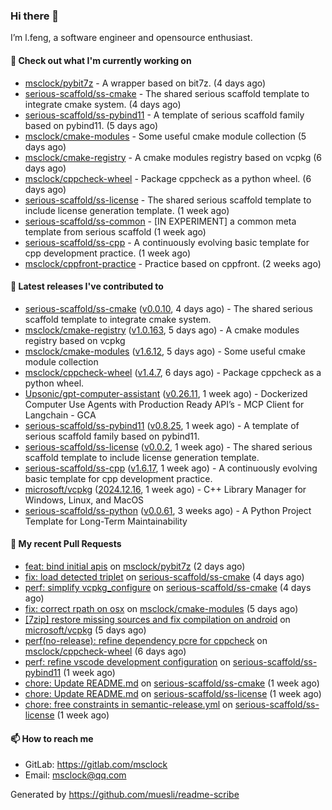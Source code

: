 ### Hi there 👋

I’m l.feng, a software engineer and opensource enthusiast.

#### 👷 Check out what I'm currently working on

- [msclock/pybit7z](https://github.com/msclock/pybit7z) - A wrapper based on bit7z. (4 days ago)
- [serious-scaffold/ss-cmake](https://github.com/serious-scaffold/ss-cmake) - The shared serious scaffold template to integrate cmake system. (4 days ago)
- [serious-scaffold/ss-pybind11](https://github.com/serious-scaffold/ss-pybind11) - A template of serious scaffold family based on pybind11. (5 days ago)
- [msclock/cmake-modules](https://github.com/msclock/cmake-modules) - Some useful cmake module collection (5 days ago)
- [msclock/cmake-registry](https://github.com/msclock/cmake-registry) - A cmake modules registry based on vcpkg (6 days ago)
- [msclock/cppcheck-wheel](https://github.com/msclock/cppcheck-wheel) - Package cppcheck as a python wheel. (6 days ago)
- [serious-scaffold/ss-license](https://github.com/serious-scaffold/ss-license) - The shared serious scaffold template to include license generation template. (1 week ago)
- [serious-scaffold/ss-common](https://github.com/serious-scaffold/ss-common) - [IN EXPERIMENT] a common meta template from serious scaffold (1 week ago)
- [serious-scaffold/ss-cpp](https://github.com/serious-scaffold/ss-cpp) - A continuously evolving basic template for cpp development practice. (1 week ago)
- [msclock/cppfront-practice](https://github.com/msclock/cppfront-practice) - Practice based on cppfront. (2 weeks ago)

#### 🔭 Latest releases I've contributed to

- [serious-scaffold/ss-cmake](https://github.com/serious-scaffold/ss-cmake) ([v0.0.10](https://github.com/serious-scaffold/ss-cmake/releases/tag/v0.0.10), 4 days ago) - The shared serious scaffold template to integrate cmake system.
- [msclock/cmake-registry](https://github.com/msclock/cmake-registry) ([v1.0.163](https://github.com/msclock/cmake-registry/releases/tag/v1.0.163), 5 days ago) - A cmake modules registry based on vcpkg
- [msclock/cmake-modules](https://github.com/msclock/cmake-modules) ([v1.6.12](https://github.com/msclock/cmake-modules/releases/tag/v1.6.12), 5 days ago) - Some useful cmake module collection
- [msclock/cppcheck-wheel](https://github.com/msclock/cppcheck-wheel) ([v1.4.7](https://github.com/msclock/cppcheck-wheel/releases/tag/v1.4.7), 6 days ago) - Package cppcheck as a python wheel.
- [Upsonic/gpt-computer-assistant](https://github.com/Upsonic/gpt-computer-assistant) ([v0.26.11](https://github.com/Upsonic/gpt-computer-assistant/releases/tag/v0.26.11), 1 week ago) - Dockerized Computer Use Agents with Production Ready API’s - MCP Client for Langchain - GCA
- [serious-scaffold/ss-pybind11](https://github.com/serious-scaffold/ss-pybind11) ([v0.8.25](https://github.com/serious-scaffold/ss-pybind11/releases/tag/v0.8.25), 1 week ago) - A template of serious scaffold family based on pybind11.
- [serious-scaffold/ss-license](https://github.com/serious-scaffold/ss-license) ([v0.0.2](https://github.com/serious-scaffold/ss-license/releases/tag/v0.0.2), 1 week ago) - The shared serious scaffold template to include license generation template.
- [serious-scaffold/ss-cpp](https://github.com/serious-scaffold/ss-cpp) ([v1.6.17](https://github.com/serious-scaffold/ss-cpp/releases/tag/v1.6.17), 1 week ago) - A continuously evolving basic template for cpp development practice.
- [microsoft/vcpkg](https://github.com/microsoft/vcpkg) ([2024.12.16](https://github.com/microsoft/vcpkg/releases/tag/2024.12.16), 1 week ago) - C&#43;&#43; Library Manager for Windows, Linux, and MacOS
- [serious-scaffold/ss-python](https://github.com/serious-scaffold/ss-python) ([v0.0.61](https://github.com/serious-scaffold/ss-python/releases/tag/v0.0.61), 3 weeks ago) - A Python Project Template for Long-Term Maintainability

#### 🔨 My recent Pull Requests

- [feat: bind initial apis](https://github.com/msclock/pybit7z/pull/1) on [msclock/pybit7z](https://github.com/msclock/pybit7z) (2 days ago)
- [fix: load detected triplet](https://github.com/serious-scaffold/ss-cmake/pull/23) on [serious-scaffold/ss-cmake](https://github.com/serious-scaffold/ss-cmake) (4 days ago)
- [perf: simplify vcpkg_configure](https://github.com/serious-scaffold/ss-cmake/pull/22) on [serious-scaffold/ss-cmake](https://github.com/serious-scaffold/ss-cmake) (4 days ago)
- [fix: correct rpath on osx](https://github.com/msclock/cmake-modules/pull/136) on [msclock/cmake-modules](https://github.com/msclock/cmake-modules) (5 days ago)
- [[7zip] restore missing sources and fix compilation on android](https://github.com/microsoft/vcpkg/pull/42911) on [microsoft/vcpkg](https://github.com/microsoft/vcpkg) (5 days ago)
- [perf(no-release): refine dependency pcre for cppcheck](https://github.com/msclock/cppcheck-wheel/pull/121) on [msclock/cppcheck-wheel](https://github.com/msclock/cppcheck-wheel) (6 days ago)
- [perf: refine vscode development configuration](https://github.com/serious-scaffold/ss-pybind11/pull/80) on [serious-scaffold/ss-pybind11](https://github.com/serious-scaffold/ss-pybind11) (1 week ago)
- [chore: Update README.md](https://github.com/serious-scaffold/ss-cmake/pull/17) on [serious-scaffold/ss-cmake](https://github.com/serious-scaffold/ss-cmake) (1 week ago)
- [chore: Update README.md](https://github.com/serious-scaffold/ss-license/pull/5) on [serious-scaffold/ss-license](https://github.com/serious-scaffold/ss-license) (1 week ago)
- [chore: free constraints in semantic-release.yml](https://github.com/serious-scaffold/ss-license/pull/4) on [serious-scaffold/ss-license](https://github.com/serious-scaffold/ss-license) (1 week ago)

#### 📫 How to reach me

- GitLab: https://gitlab.com/msclock
- Email: msclock@qq.com

Generated by https://github.com/muesli/readme-scribe
